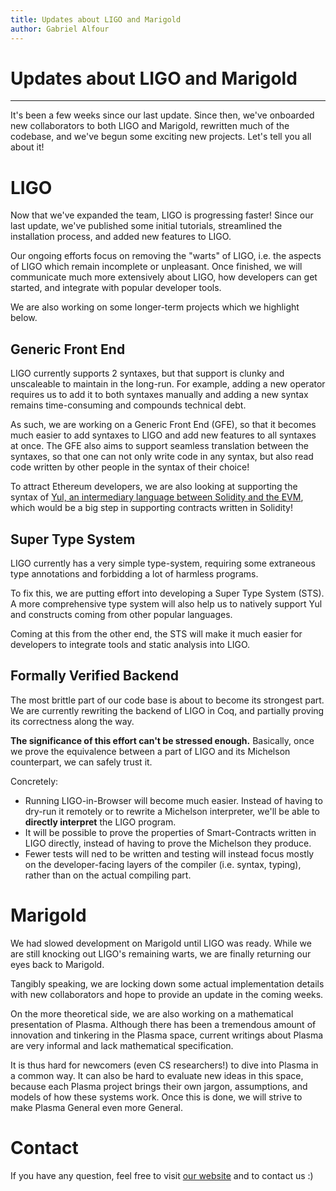 ```yaml
---
title: Updates about LIGO and Marigold
author: Gabriel Alfour
---
```


# Updates about LIGO and Marigold

---

It's been a few weeks since our last update. Since then, we've onboarded new collaborators to both LIGO and Marigold, rewritten much of the codebase, and we've begun some exciting new projects. Let's tell you all about it!

# LIGO

Now that we've expanded the team, LIGO is progressing faster! Since our last update, we've published some initial tutorials, streamlined the installation process, and added new features to LIGO.

Our ongoing efforts focus on removing the "warts" of LIGO, i.e. the aspects of LIGO which remain incomplete or unpleasant. Once finished, we will communicate much more extensively about LIGO, how developers can get started, and integrate with popular developer tools.

We are also working on some longer-term projects which we highlight below.

## Generic Front End

LIGO currently supports 2 syntaxes, but that support is clunky and unscaleable to maintain in the long-run. For example, adding a new operator requires us to add it to both syntaxes manually and adding a new syntax remains time-consuming and compounds technical debt.

As such, we are working on a Generic Front End (GFE), so that it becomes much easier to add syntaxes to LIGO and add new features to all syntaxes at once. The GFE also aims to support seamless translation between the syntaxes, so that one can not only write code in any syntax, but also read code written by other people in the syntax of their choice!

To attract Ethereum developers, we are also looking at supporting the syntax of [Yul, an intermediary language between Solidity and the EVM](https://solidity.readthedocs.io/en/v0.5.3/yul.html), which would be a big step in supporting contracts written in Solidity!

## Super Type System

LIGO currently has a very simple type-system, requiring some extraneous type annotations and forbidding a lot of harmless programs.

To fix this, we are putting effort into developing a Super Type System (STS). A more comprehensive type system will also help us to natively support Yul and constructs coming from other popular languages.

Coming at this from the other end, the STS will make it much easier for developers to integrate tools and static analysis into LIGO.

## Formally Verified Backend

The most brittle part of our code base is about to become its strongest part. We are currently rewriting the backend of LIGO in Coq, and partially proving its correctness along the way.

**The significance of this effort can't be stressed enough.** Basically, once we prove the equivalence between a part of LIGO and its Michelson counterpart, we can safely trust it. 

Concretely:
- Running LIGO-in-Browser will become much easier. Instead of having to dry-run it remotely or to rewrite a Michelson interpreter, we'll be able to **directly interpret** the LIGO program.
- It will be possible to prove the properties of Smart-Contracts written in LIGO directly, instead of having to prove the Michelson they produce.
- Fewer tests will ned to be written and testing will instead focus mostly on the developer-facing layers of the compiler (i.e. syntax, typing), rather than on the actual compiling part.

# Marigold

We had slowed development on Marigold until LIGO was ready. While we are still knocking out LIGO's remaining warts, we are finally returning our eyes back to Marigold.

Tangibly speaking, we are locking down some actual implementation details with new collaborators and hope to provide an update in the coming weeks.

On the more theoretical side, we are also working on a mathematical presentation of Plasma. Although there has been a tremendous amount of innovation and tinkering in the Plasma space, current writings about Plasma are very informal and lack mathematical specification. 

It is thus hard for newcomers (even CS researchers!) to dive into Plasma in a common way. It can also be hard to evaluate new ideas in this space, because each Plasma project brings their own jargon, assumptions, and models of how these systems work. Once this is done, we will strive to make Plasma General even more General.

# Contact

If you have any question, feel free to visit [our website](ligolang.org) and to contact us :)
